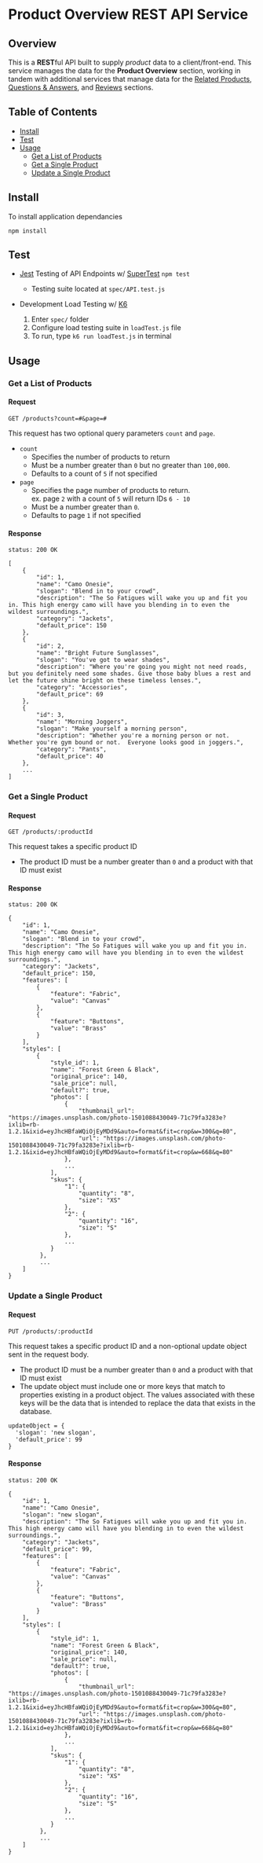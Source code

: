 # Product Overview REST API Service
## Overview
This is a **REST**ful API built to supply *product* data to a client/front-end. This service manages the data for the **Product Overview** section, working in tandem with additional services that manage data for the [Related Products](https://github.com/rpp29-sdc-sakura/LightweightAPI), [Questions & Answers](https://github.com/rpp29-sdc-sakura/QandA_API), and [Reviews](https://github.com/quinn-lima/SDC) sections.

## Table of Contents
* [Install](#install)
* [Test](#test)
* [Usage](#usage)
  * [Get a List of Products](#get-a-list-of-products)
  * [Get a Single Product](#get-a-single-product)
  * [Update a Single Product](#update-a-single-product)


## Install
To install application dependancies

```
npm install
```

## Test
* [Jest](https://jestjs.io/) Testing of API Endpoints w/ [SuperTest](https://github.com/visionmedia/supertest) `npm test`
  * Testing suite located at `spec/API.test.js`

* Development Load Testing w/ [K6](https://k6.io/docs/)
  1. Enter `spec/` folder
  2. Configure load testing suite in `loadTest.js` file
  3. To run, type `k6 run loadTest.js` in terminal

## Usage
### Get a List of Products
#### Request
```
GET /products?count=#&page=#
```
This request has two optional query parameters `count` and `page`. 
* `count`
  * Specifies the number of products to return
  * Must be a number greater than `0` but no greater than `100,000`.
  * Defaults to a count of `5` if not specified
* `page`
  * Specifies the page number of products to return.\
   ex. page `2` with a count of `5` will return IDs `6 - 10`
  * Must be a number greater than `0`.
  * Defaults to page `1` if not specified

#### Response
```
status: 200 OK

[
    {
        "id": 1,
        "name": "Camo Onesie",
        "slogan": "Blend in to your crowd",
        "description": "The So Fatigues will wake you up and fit you in. This high energy camo will have you blending in to even the wildest surroundings.",
        "category": "Jackets",
        "default_price": 150
    },
    {
        "id": 2,
        "name": "Bright Future Sunglasses",
        "slogan": "You've got to wear shades",
        "description": "Where you're going you might not need roads, but you definitely need some shades. Give those baby blues a rest and let the future shine bright on these timeless lenses.",
        "category": "Accessories",
        "default_price": 69
    },
    {
        "id": 3,
        "name": "Morning Joggers",
        "slogan": "Make yourself a morning person",
        "description": "Whether you're a morning person or not.  Whether you're gym bound or not.  Everyone looks good in joggers.",
        "category": "Pants",
        "default_price": 40
    },
    ...
]

```
### Get a Single Product
#### Request
```
GET /products/:productId
```
This request takes a specific product ID
* The product ID must be a number greater than `0` and a product with that ID must exist 
#### Response
```
status: 200 OK

{
    "id": 1,
    "name": "Camo Onesie",
    "slogan": "Blend in to your crowd",
    "description": "The So Fatigues will wake you up and fit you in. This high energy camo will have you blending in to even the wildest surroundings.",
    "category": "Jackets",
    "default_price": 150,
    "features": [
        {
            "feature": "Fabric",
            "value": "Canvas"
        },
        {
            "feature": "Buttons",
            "value": "Brass"
        }
    ],
    "styles": [
        {
            "style_id": 1,
            "name": "Forest Green & Black",
            "original_price": 140,
            "sale_price": null,
            "default?": true,
            "photos": [
                {
                    "thumbnail_url": "https://images.unsplash.com/photo-1501088430049-71c79fa3283e?ixlib=rb-1.2.1&ixid=eyJhcHBfaWQiOjEyMDd9&auto=format&fit=crop&w=300&q=80",
                    "url": "https://images.unsplash.com/photo-1501088430049-71c79fa3283e?ixlib=rb-1.2.1&ixid=eyJhcHBfaWQiOjEyMDd9&auto=format&fit=crop&w=668&q=80"
                },
                ...
            ],
            "skus": {
                "1": {
                    "quantity": "8",
                    "size": "XS"
                },
                "2": {
                    "quantity": "16",
                    "size": "S"
                },
                ...
            }
         },
         ...
    ]
}
```
### Update a Single Product
#### Request
```
PUT /products/:productId
```
This request takes a specific product ID and a non-optional update object sent in the request body.
* The product ID must be a number greater than `0` and a product with that ID must exist
* The update object must include one or more keys that match to properties existing in a product object. The values associated with these keys will be the data that is intended to replace the data that exists in the database. 

```
updateObject = {
  'slogan': 'new slogan',
  'default_price': 99
}
```
#### Response
```
status: 200 OK

{
    "id": 1,
    "name": "Camo Onesie",
    "slogan": "new slogan",
    "description": "The So Fatigues will wake you up and fit you in. This high energy camo will have you blending in to even the wildest surroundings.",
    "category": "Jackets",
    "default_price": 99,
    "features": [
        {
            "feature": "Fabric",
            "value": "Canvas"
        },
        {
            "feature": "Buttons",
            "value": "Brass"
        }
    ],
    "styles": [
        {
            "style_id": 1,
            "name": "Forest Green & Black",
            "original_price": 140,
            "sale_price": null,
            "default?": true,
            "photos": [
                {
                    "thumbnail_url": "https://images.unsplash.com/photo-1501088430049-71c79fa3283e?ixlib=rb-1.2.1&ixid=eyJhcHBfaWQiOjEyMDd9&auto=format&fit=crop&w=300&q=80",
                    "url": "https://images.unsplash.com/photo-1501088430049-71c79fa3283e?ixlib=rb-1.2.1&ixid=eyJhcHBfaWQiOjEyMDd9&auto=format&fit=crop&w=668&q=80"
                },
                ...
            ],
            "skus": {
                "1": {
                    "quantity": "8",
                    "size": "XS"
                },
                "2": {
                    "quantity": "16",
                    "size": "S"
                },
                ...
            }
         },
         ...
    ]
}
```


